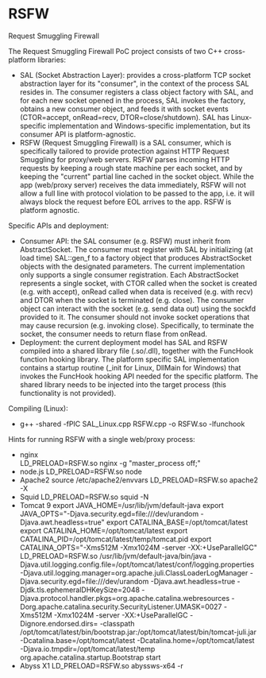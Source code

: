 # RSFW
Request Smuggling Firewall

The Request Smuggling Firewall PoC project consists of two C++ cross-platform libraries: 
- SAL (Socket Abstraction Layer): provides a cross-platform TCP socket abstraction layer for its "consumer", in the context of the process SAL resides in. The consumer registers a class object factory with SAL, and for each new socket opened in the process, SAL invokes the factory, obtains a new consumer object, and feeds it with socket events (CTOR=accept, onRead=recv, DTOR=close/shutdown). SAL has Linux-specific implementation and Windows-specific implementation, but its consumer API is platform-agnostic.
- RSFW (Request Smuggling Firewall) is a SAL consumer, which is specifically tailored to provide protection against HTTP Request Smuggling for proxy/web servers. RSFW parses incoming HTTP requests by keeping a rough state machine per each socket, and by keeping the "current" partial line cached in the socket object. While the app (web/proxy server) receives the data immediately, RSFW will not allow a full line with protocol violation to be passed to the app, i.e. it will always block the request before EOL arrives to the app. RSFW is platform agnostic. 

Specific APIs and deployment:
- Consumer API: the SAL consumer (e.g. RSFW) must inherit from AbstractSocket. The consumer must register with SAL by initializing (at load time) SAL::gen_f to a factory object that produces AbstractSocket objects with the designated parameters. The current implementation only supports a single consumer registration. Each AbstractSocket represents a single socket, with CTOR called when the socket is created (e.g. with accept), onRead called when data is received (e.g. with recv) and DTOR when the socket is terminated (e.g. close). The consumer object can interact with the socket (e.g. send data out) using the sockfd provided to it. The consumer should not invoke socket operations that may cause recursion (e.g. invoking close). Specifically, to terminate the socket, the consumer needs to return flase from onRead.
- Deployment: the current deployment model has SAL and RSFW compiled into a shared library file (.so/.dll), together with the FuncHook function hooking library. The platform specific SAL implementation contains a startup routine (\_init for Linux, DllMain for Windows) that invokes the FuncHook hooking API needed for the specific platform. The shared library needs to be injected into the target process (this functionality is not provided).

Compiling (Linux):
- g++ -shared -fPIC SAL_Linux.cpp RSFW.cpp -o RSFW.so -lfunchook

Hints for running RSFW with a single web/proxy process:
- nginx\
LD_PRELOAD=RSFW.so nginx -g "master_process off;"
- node.js
LD_PRELOAD=RSFW.so node 
- Apache2
source /etc/apache2/envvars
LD_PRELOAD=RSFW.so apache2 -X 
- Squid
LD_PRELOAD=RSFW.so squid -N 
- Tomcat 9
export JAVA_HOME=/usr/lib/jvm/default-java
export JAVA_OPTS="-Djava.security.egd=file:///dev/urandom -Djava.awt.headless=true"
export CATALINA_BASE=/opt/tomcat/latest
export CATALINA_HOME=/opt/tomcat/latest
export CATALINA_PID=/opt/tomcat/latest/temp/tomcat.pid
export CATALINA_OPTS="-Xms512M -Xmx1024M -server -XX:+UseParallelGC"
LD_PRELOAD=RSFW.so /usr/lib/jvm/default-java/bin/java -Djava.util.logging.config.file=/opt/tomcat/latest/conf/logging.properties -Djava.util.logging.manager=org.apache.juli.ClassLoaderLogManager -Djava.security.egd=file:///dev/urandom -Djava.awt.headless=true -Djdk.tls.ephemeralDHKeySize=2048 -Djava.protocol.handler.pkgs=org.apache.catalina.webresources -Dorg.apache.catalina.security.SecurityListener.UMASK=0027 -Xms512M -Xmx1024M -server -XX:+UseParallelGC -Dignore.endorsed.dirs= -classpath /opt/tomcat/latest/bin/bootstrap.jar:/opt/tomcat/latest/bin/tomcat-juli.jar -Dcatalina.base=/opt/tomcat/latest -Dcatalina.home=/opt/tomcat/latest -Djava.io.tmpdir=/opt/tomcat/latest/temp org.apache.catalina.startup.Bootstrap start
- Abyss X1
LD_PRELOAD=RSFW.so abyssws-x64 -r

